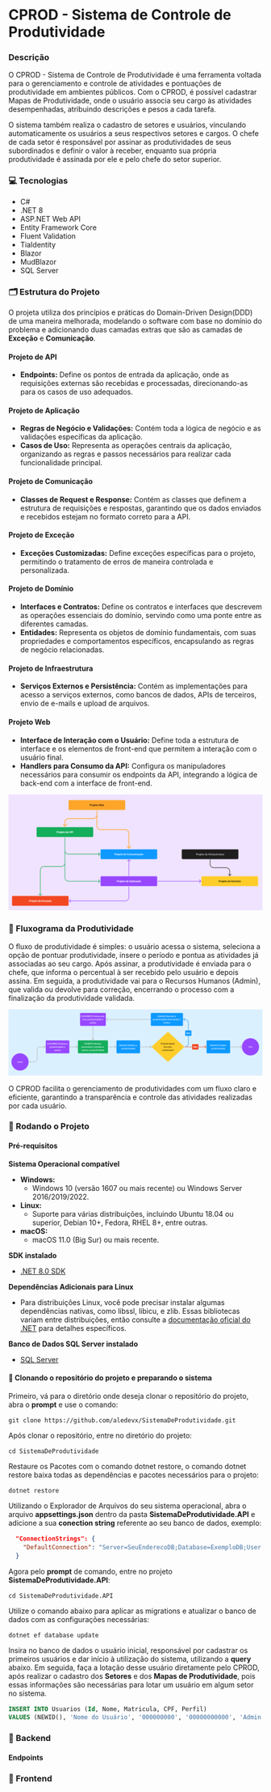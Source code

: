 # CPROD - Sistema de Controle de Produtividade

### Descrição

O CPROD - Sistema de Controle de Produtividade é uma ferramenta voltada para o gerenciamento e controle de atividades e pontuações de produtividade em ambientes públicos. Com o CPROD, é possível cadastrar Mapas de Produtividade, onde o usuário associa seu cargo às atividades desempenhadas, atribuindo descrições e pesos a cada tarefa.

O sistema também realiza o cadastro de setores e usuários, vinculando automaticamente os usuários a seus respectivos setores e cargos. O chefe de cada setor é responsável por assinar as produtividades de seus subordinados e definir o valor à receber, enquanto sua própria produtividade é assinada por ele e pelo chefe do setor superior.

### 💻 Tecnologias

- C#
- .NET 8
- ASP.NET Web API
- Entity Framework Core
- Fluent Validation
- TiaIdentity
- Blazor
- MudBlazor
- SQL Server

### 🗂️ Estrutura do Projeto

O projeta utiliza dos princípios e práticas do Domain-Driven Design(DDD) de uma maneira melhorada, modelando o software com base no domínio do problema e adicionando duas camadas extras que são as camadas de **Exceção** e **Comunicação**.

#### Projeto de API

- **Endpoints:** Define os pontos de entrada da aplicação, onde as requisições externas são recebidas e processadas, direcionando-as para os casos de uso adequados.

#### Projeto de Aplicação

- **Regras de Negócio e Validações:** Contém toda a lógica de negócio e as validações específicas da aplicação.
- **Casos de Uso:** Representa as operações centrais da aplicação, organizando as regras e passos necessários para realizar cada funcionalidade principal.

#### Projeto de Comunicação

- **Classes de Request e Response:** Contém as classes que definem a estrutura de requisições e respostas, garantindo que os dados enviados e recebidos estejam no formato correto para a API.

#### Projeto de Exceção

- **Exceções Customizadas:** Define exceções específicas para o projeto, permitindo o tratamento de erros de maneira controlada e personalizada.

#### Projeto de Domínio

- **Interfaces e Contratos:** Define os contratos e interfaces que descrevem as operações essenciais do domínio, servindo como uma ponte entre as diferentes camadas.
- **Entidades:** Representa os objetos de domínio fundamentais, com suas propriedades e comportamentos específicos, encapsulando as regras de negócio relacionadas.

#### Projeto de Infraestrutura

- **Serviços Externos e Persistência:** Contém as implementações para acesso a serviços externos, como bancos de dados, APIs de terceiros, envio de e-mails e upload de arquivos.

#### Projeto Web

- **Interface de Interação com o Usuário:** Define toda a estrutura de interface e os elementos de front-end que permitem a interação com o usuário final.
- **Handlers para Consumo da API:** Configura os manipuladores necessários para consumir os endpoints da API, integrando a lógica de back-end com a interface de front-end.

![alt text](image.png)

### 🔀 Fluxograma da Produtividade

O fluxo de produtividade é simples: o usuário acessa o sistema, seleciona a opção de pontuar produtividade, insere o período e pontua as atividades já associadas ao seu cargo. Após assinar, a produtividade é enviada para o chefe, que informa o percentual à ser recebido pelo usuário e depois assina. Em seguida, a produtividade vai para o Recursos Humanos (Admin), que valida ou devolve para correção, encerrando o processo com a finalização da produtividade validada.

![alt text](image-1.png)

O CPROD facilita o gerenciamento de produtividades com um fluxo claro e eficiente, garantindo a transparência e controle das atividades realizadas por cada usuário.

### 🚀 Rodando o Projeto

#### Pré-requisitos

**Sistema Operacional compatível**

- **Windows:**
  - Windows 10 (versão 1607 ou mais recente) ou Windows Server 2016/2019/2022.
- **Linux:**
  - Suporte para várias distribuições, incluindo Ubuntu 18.04 ou superior, Debian 10+, Fedora, RHEL 8+, entre outras.
- **macOS:**
  - macOS 11.0 (Big Sur) ou mais recente.

**SDK instalado**

- [.NET 8.0 SDK](https://download.visualstudio.microsoft.com/download/pr/6224f00f-08da-4e7f-85b1-00d42c2bb3d3/b775de636b91e023574a0bbc291f705a/dotnet-sdk-8.0.403-win-x64.exe)

**Dependências Adicionais para Linux**

- Para distribuições Linux, você pode precisar instalar algumas dependências nativas, como libssl, libicu, e zlib. Essas bibliotecas variam entre distribuições, então consulte a [documentação oficial do .NET](https://learn.microsoft.com/pt-br/dotnet/core/install/linux) para detalhes específicos.

**Banco de Dados SQL Server instalado**

- [SQL Server](https://www.microsoft.com/pt-br/sql-server/sql-server-2022)

#### 🔧 Clonando o repositório do projeto e preparando o sistema

Primeiro, vá para o diretório onde deseja clonar o repositório do projeto, abra o **prompt** e use o comando:

```shell
git clone https://github.com/aledevx/SistemaDeProdutividade.git
```

Após clonar o repositório, entre no diretório do projeto:

```shell
cd SistemaDeProdutividade
```

Restaure os Pacotes com o comando dotnet restore, o comando dotnet restore baixa todas as dependências e pacotes necessários para o projeto:

```shell
dotnet restore
```

Utilizando o Explorador de Arquivos do seu sistema operacional, abra o arquivo **appsettings.json** dentro da pasta **SistemaDeProdutividade.API** e adicione a sua **conection string** referente ao seu banco de dados, exemplo:

```json
  "ConnectionStrings": {
    "DefaultConnection": "Server=SeuEnderecoDB;Database=ExemploDB;User Id=SeuUsuarioDB;Password=SuaSenhaDB;TrustServerCertificate=True;"
  }
```

Agora pelo **prompt** de comando, entre no projeto **SistemaDeProdutividade.API**:

```shell
cd SistemaDeProdutividade.API
```

Utilize o comando abaixo para aplicar as migrations e atualizar o banco de dados com as configurações necessárias:

```shell
dotnet ef database update
```

Insira no banco de dados o usuário inicial, responsável por cadastrar os primeiros usuários e dar início à utilização do sistema, utilizando a **query** abaixo. Em seguida, faça a lotação desse usuário diretamente pelo CPROD, após realizar o cadastro dos **Setores** e dos **Mapas de Produtividade**, pois essas informações são necessárias para lotar um usuário em algum setor no sistema.

```sql
INSERT INTO Usuarios (Id, Nome, Matricula, CPF, Perfil)
VALUES (NEWID(), 'Nome do Usuário', '000000000', '00000000000', 'Admin');
```

### 📡 Backend

#### Endpoints

### 🎨 Frontend

